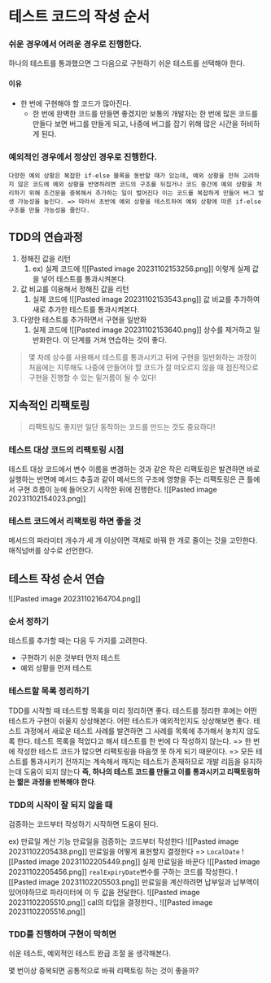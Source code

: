 # 테스트 코드의 작성 순서
### 쉬운 경우에서 어려운 경우로 진행한다.
하나의 테스트를 통과했으면 그 다음으로 구현하기 쉬운 테스트를 선택해야 한다.
#### 이유
- 한 번에 구현해야 할 코드가 많아진다.
	- 한 번에 완벽한 코드를 만들면 좋겠지만 보통의 개발자는 한 번에 많은 코드를 만들다 보면 버그를 만들게 되고, 나중에 버그를 잡기 위해 많은 시간을 허비하게 된다.
### 예외적인 경우에서 정상인 경우로 진행한다.

	다양한 예외 상황은 복잡한 if-else 블록을 동반할 때가 있는데, 예외 상황을 전혀 고려하지 않은 코드에 예외 상황을 반영하려면 코드의 구조를 뒤집거나 코드 중간에 예외 상황을 처리하기 위해 조건문을 중복해서 추가하는 일이 벌어진다 이는 코드를 복잡하게 만들어 버그 발생 가능성을 높인다. => 따라서 초반에 예외 상황을 테스트하여 예외 상황에 따른 if-else 구조를 만들 가능성을 줄인다.

## TDD의 연습과정
1. 정해진 값을 리턴
	1. ex) 실제 코드에 
	   ![[Pasted image 20231102153256.png]]
	   이렇게 실제 값을 넣어 테스트를 통과시켜본다.
2. 값 비교를 이용해서 정해진 값을 리턴
	1. 실제 코드에
	   ![[Pasted image 20231102153543.png]]
	   값 비교를 추가하여 새로 추가한 테스트를 통과시켜본다.
3. 다양한 테스트를 추가하면서 구현을 일반화
	1. 실제 코드에
	   ![[Pasted image 20231102153640.png]]
	   상수를 제거하고 일반화한다.
이 단계를 거쳐 연습하는 것이 좋다.

>몇 차례 상수를 사용해서 테스트를 통과시키고 뒤에 구현을 일반화하는 과정이 처음에는 지루해도 나중에 만들어야 할 코드가 잘 떠오르지 않을 때 점진적으로 구현을 진행할 수 있는 밑거름이 될 수 있다!

## 지속적인 리팩토링
> 리팩토링도 좋지만 일단 동작하는 코드를 만드는 것도 중요하다!

### 테스트 대상 코드의 리팩토링 시점
테스트 대상 코드에서 변수 이름을 변경하는 것과 같은 작은 리팩토링은 발견하면 바로 실행하는 반면에 메서드 추출과 같이 메서드의 구조에 영향을 주는 리팩토링은 큰 틀에서 구현 흐름이 눈에 들어오기 시작한 뒤에 진행한다.
![[Pasted image 20231102154023.png]]

### 테스트 코드에서 리팩토링 하면 좋을 것
메서드의 파라미터 개수가 세 개 이상이면 객체로 바꿔 한 개로 줄이는 것을 고민한다.
매직넘버를 상수로 선언한다.

## 테스트 작성 순서 연습
![[Pasted image 20231102164704.png]]

### 순서 정하기
테스트를 추가할 때는 다음 두 가지를 고려한다.
- 구현하기 쉬운 것부터 먼저 테스트
- 예외 상황을 먼저 테스트

### 테스트할 목록 정리하기
TDD를 시작할 때 테스트할 목록을 미리 정리하면 좋다.
테스트를 정리한 후에는 어떤 테스트가 구현이 쉬울지 상상해본다.
어떤 테스트가 예외적인지도 상상해보면 좋다.
테스트 과정에서 새로운 테스트 사례를 발견하면 그 사례를 목록에 추가해서 놓치지 않도록 한다.
테스트 목록을 적었다고 해서 테스트를 한 번에 다 작성하지 않는다. 
=> 한 번에 작성한 테스트 코드가 많으면 리팩토링을 마음껏 못 하게 되기 때문이다.
=> 모든 테스트를 통과시키기 전까지는 계속해서 깨지는 테스트가 존재하므로 개발 리듬을 유지하는데 도움이 되지 않는다
**즉, 하나의 테스트 코드를 만들고 이를 통과시키고 리팩토링하는 짧은 과정을 반복해야 한다**.

### TDD의 시작이 잘 되지 않을 때
검증하는 코드부터 작성하기 시작하면 도움이 된다.

ex) 만료일 계산 기능
만료일을 검증하는 코드부터 작성한다
![[Pasted image 20231102205438.png]]
만료일을 어떻게 표현할지 결정한다 => `LocalDate`
![[Pasted image 20231102205449.png]]
실제 만료일을 바꾼다
![[Pasted image 20231102205456.png]]
`realExpiryDate`변수를 구하는 코드를 작성한다.
![[Pasted image 20231102205503.png]]
만료일을 계산하려면 납부일과 납부액이 있어야하므로 파라미터에 이 두 값을 전달한다.
![[Pasted image 20231102205510.png]]
cal의 타입을 결정한다.,
![[Pasted image 20231102205516.png]]

### TDD를 진행하며 구현이 막히면
쉬운 테스트, 예외적인 테스트
완급 조절
을 생각해본다.


몇 번이상 중복되면 공통적으로 바꿔 리팩토링 하는 것이 좋을까?